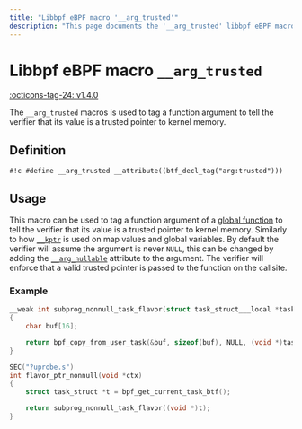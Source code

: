 ```yaml
---
title: "Libbpf eBPF macro '__arg_trusted'"
description: "This page documents the '__arg_trusted' libbpf eBPF macro, including its definition, usage, and examples."
---
```

# Libbpf eBPF macro `__arg_trusted`

[:octicons-tag-24: v1.4.0](https://github.com/libbpf/libbpf/releases/tag/v1.4.0)

The `__arg_trusted` macros is used to tag a function argument to tell the verifier that its value is a trusted pointer to kernel memory.

## Definition

`#!c #define __arg_trusted __attribute((btf_decl_tag("arg:trusted")))`

## Usage

This macro can be used to tag a function argument of a [global function](../../../linux/concepts/functions.md#function-by-function-verification) to tell the verifier that its value is a trusted pointer to kernel memory. Similarly to how [`__kptr`](__kptr.md) is used on map values and global variables. By default the verifier will assume the argument is never `NULL`, this can be changed by adding the [`__arg_nullable`](__arg_nullable.md) attribute to the argument. The verifier will enforce that a valid trusted pointer is passed to the function on the callsite.

### Example

```c hl_lines="1"
__weak int subprog_nonnull_task_flavor(struct task_struct___local *task __arg_trusted)
{
    char buf[16];

    return bpf_copy_from_user_task(&buf, sizeof(buf), NULL, (void *)task, 0);
}

SEC("?uprobe.s")
int flavor_ptr_nonnull(void *ctx)
{
    struct task_struct *t = bpf_get_current_task_btf();

    return subprog_nonnull_task_flavor((void *)t);
}
```
